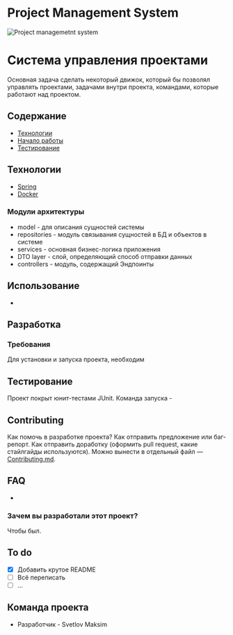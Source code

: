 # Project Management System

![Project managemetnt system](https://user-images.githubusercontent.com/51627564/236916081-2d0aac4b-b9ba-4afb-8eec-25c5102e1a52.png)

# Система управления проектами
Основная задача сделать некоторый движок, который бы позволял управлять проектами, задачами внутри проекта, командами, которые работают над проектом.

## Содержание
- [Технологии](#технологии)
- [Начало работы](#начало-работы)
- [Тестирование](#тестирование)

## Технологии
- [Spring](spring.io)
- [Docker](www.docker.com)

### Модули архитектуры
- model - для описания сущностей системы
- repositories - модуль связывания сущностей в БД и объектов в системе
- services - основная бизнес-логика приложения
- DTO layer - слой, определяющий способ отправки данных
- controllers - модуль, содержащий Эндпоинты

## Использование
-

## Разработка

### Требования
Для установки и запуска проекта, необходим


## Тестирование
Проект покрыт юнит-тестами JUnit. Команда запуска -


## Contributing
Как помочь в разработке проекта? Как отправить предложение или баг-репорт. Как отправить доработку (оформить pull request, какие стайлгайды используются). Можно вынести в отдельный файл — [Contributing.md](./CONTRIBUTING.md).

## FAQ 
-

### Зачем вы разработали этот проект?
Чтобы был.

## To do
- [x] Добавить крутое README
- [ ] Всё переписать
- [ ] ...

## Команда проекта
- Разработчик - Svetlov Maksim
